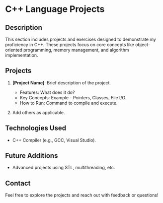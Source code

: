 # C++ Language Projects 
## Description 
This section includes projects and exercises designed to demonstrate my proficiency in C++. These projects focus on core concepts like object-oriented programming, memory management, and algorithm implementation. 

## Projects 
1. **[Project Name]**: Brief description of the project.
   - Features: What does it do?
   - Key Concepts: Example - Pointers, Classes, File I/O.
   - How to Run: Command to compile and execute.

2. Add others as applicable.

## Technologies Used 
- C++ Compiler (e.g., GCC, Visual Studio).

## Future Additions 
- Advanced projects using STL, multithreading, etc.

## Contact 
Feel free to explore the projects and reach out with feedback or questions!
